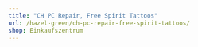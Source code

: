 ```yaml
---
title: "CH PC Repair, Free Spirit Tattoos"
url: /hazel-green/ch-pc-repair-free-spirit-tattoos/
shop: Einkaufszentrum
---
```


